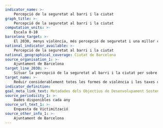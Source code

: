 ```yaml
---
indicator_name: >-
    Percepció de la seguretat al barri i la ciutat
graph_title: >-
    Percepció de la seguretat al barri i la ciutat
computation_units: >-
    Escala 0-10
barcelona_target: >-
    El 2030, menys violència, més percepció de seguretat i una millor convivència a Barcelona
national_indicator_available: >-
    Percepció de la seguretat al barri i la ciutat
national_geographical_coverage: Ciutat de Barcelona 
source_organisation_1: >-
    Ajuntament de Barcelona
target_line_2030: >-
    Situar la percepció de la seguretat al barri i la ciutat per sobre de 6,5
target_name: >-
    Reduir considerablement totes les formes de violència i les taxes de mortalitat connexes a tot el món
indicator_definition:
goal_meta_link_text: Metadades dels Objectius de Desenvolupament Sostenible de les Nacions Unides (pdf 894kB)
source_periodicity_1: >-
    Dades disponibles cada any
source_url_text_1: >-
    Enquesta de Victimització 
source_other_info_1: >-
    Ajuntament de Barcelona
---
```

